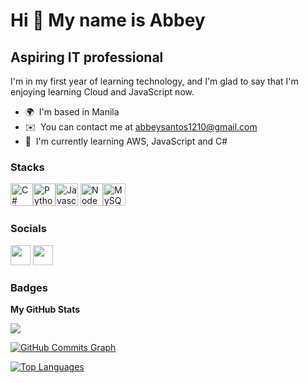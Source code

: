 Hi 👋 My name is Abbey
======================

Aspiring IT professional
------------------------

I'm in my first year of learning technology, and I'm glad to say that I'm enjoying learning Cloud and JavaScript now.

* 🌍  I'm based in Manila
* ✉️  You can contact me at [abbeysantos1210@gmail.com](mailto:abbeysantos1210@gmail.com)
* 🧠  I'm currently learning AWS, JavaScript and C#

### Stacks

<p align="left"><a href="https://docs.microsoft.com/en-us/dotnet/csharp/" target="_blank" rel="noreferrer"><img src="https://cdn.jsdelivr.net/gh/devicons/devicon/icons/csharp/csharp-plain.svg" width="36" height="36" alt="C#" /></a><a href="https://www.python.org/" target="_blank" rel="noreferrer"><img src="https://cdn.jsdelivr.net/gh/devicons/devicon/icons/python/python-original.svg" width="36" height="36" alt="Python" /></a><a href="https://developer.mozilla.org/en-US/docs/Web/JavaScript" target="_blank" rel="noreferrer"><img src="https://cdn.jsdelivr.net/gh/devicons/devicon/icons/javascript/javascript-original.svg" width="36" height="36" alt="Javascript" /></a>
<a href="https://nodejs.org/en/" target="_blank" rel="noreferrer"><img src="https://raw.githubusercontent.com/danielcranney/readme-generator/main/public/icons/skills/nodejs-colored.svg" width="36" height="36" alt="NodeJS" /></a><a href="https://www.mysql.com/" target="_blank" rel="noreferrer"><img src="https://raw.githubusercontent.com/danielcranney/readme-generator/main/public/icons/skills/mysql-colored.svg" width="36" height="36" alt="MySQL" /></a></p>


### Socials

<p align="left">
<a href="https://www.github.com/AbbeyIT" target="_blank" rel="noreferrer"><img src="https://raw.githubusercontent.com/danielcranney/readme-generator/main/public/icons/socials/github.svg" width="32" height="32" /></a>
<a href="https://www.linkedin.com/in/maria-isabel-santos-49658b226/" target="_blank" rel="noreferrer"><img src="https://raw.githubusercontent.com/danielcranney/readme-generator/main/public/icons/socials/linkedin.svg" width="32" height="32" /></a>
</p>

### Badges

<b>My GitHub Stats</b>

<a href="http://www.github.com/AbbeyIT"><img src="https://github-readme-streak-stats.herokuapp.com/?user=AbbeyIT&stroke=ffffff&background=1c1917&ring=89d2dc&fire=baff29&currStreakNum=baff29&currStreakLabel=766DEC&sideNums=ffffff&sideLabels=ffffff&dates=ffffff&hide_border=true" /></a>

<a href="http://www.github.com/AbbeyIT"><img src="https://activity-graph.herokuapp.com/graph?username=AbbeyIT&bg_color=1c1917&color=ffffff&line=baff29&point=ffffff&area_color=1c1917&area=true&hide_border=true&custom_title=GitHub%20Commits%20Graph" alt="GitHub Commits Graph" /></a>

<a href="https://github.com/AbbeyIT" align="left"><img src="https://github-readme-stats.vercel.app/api/top-langs/?username=AbbeyIT&langs_count=10&title_color=89d2dc&text_color=ffffff&icon_color=3382ed&bg_color=1c1917&hide_border=true&locale=en&custom_title=Top%20%Languages" alt="Top Languages" /></a>
